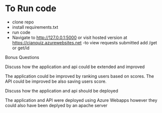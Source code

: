 # To Run code 
- clone repo
- install requirements.txt
- run code
- Navigate to http://127.0.0.1:5000 or visit hosted version at https://cianquiz.azurewebsites.net
-to view requests submitted add /get or get/id

Bonus Questions

Discuss how the application and api could be extended and improved

The application could be improved by ranking users based on scores. The API could be improved be also saving users score.


Discuss how the application and api should be deployed

The application and API were deployed using Azure Webapps however they could also have been deplyed by an apache server




